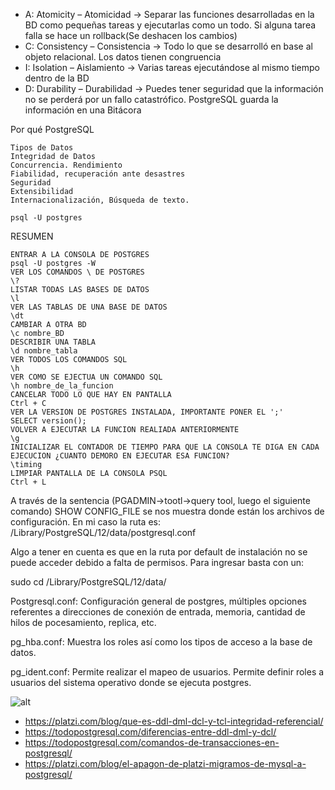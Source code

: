 - A: Atomicity – Atomicidad -> Separar las funciones desarrolladas en la BD como pequeñas tareas y 
  ejecutarlas como un todo. Si alguna tarea falla se hace un rollback(Se deshacen los cambios)
- C: Consistency – Consistencia -> Todo lo que se desarrolló en base al objeto relacional. Los datos 
  tienen congruencia
- I: Isolation – Aislamiento -> Varias tareas ejecutándose al mismo tiempo dentro de la BD
- D: Durability – Durabilidad -> Puedes tener seguridad que la información no se perderá por un 
  fallo catastrófico. PostgreSQL guarda la información en una Bitácora

Por qué PostgreSQL

    Tipos de Datos
    Integridad de Datos
    Concurrencia. Rendimiento
    Fiabilidad, recuperación ante desastres
    Seguridad
    Extensibilidad
    Internacionalización, Búsqueda de texto.

`psql -U postgres`

RESUMEN

    ENTRAR A LA CONSOLA DE POSTGRES
    psql -U postgres -W
    VER LOS COMANDOS \ DE POSTGRES
    \?
    LISTAR TODAS LAS BASES DE DATOS
    \l
    VER LAS TABLAS DE UNA BASE DE DATOS
    \dt
    CAMBIAR A OTRA BD
    \c nombre_BD
    DESCRIBIR UNA TABLA
    \d nombre_tabla
    VER TODOS LOS COMANDOS SQL
    \h
    VER COMO SE EJECTUA UN COMANDO SQL
    \h nombre_de_la_funcion
    CANCELAR TODO LO QUE HAY EN PANTALLA
    Ctrl + C
    VER LA VERSION DE POSTGRES INSTALADA, IMPORTANTE PONER EL ';'
    SELECT version();
    VOLVER A EJECUTAR LA FUNCION REALIADA ANTERIORMENTE
    \g
    INICIALIZAR EL CONTADOR DE TIEMPO PARA QUE LA CONSOLA TE DIGA EN CADA EJECUCION ¿CUANTO DEMORO EN EJECUTAR ESA FUNCION?
    \timing
    LIMPIAR PANTALLA DE LA CONSOLA PSQL
    Ctrl + L


A través de la sentencia (PGADMIN->tootl->query tool, luego el siguiente comando) SHOW CONFIG_FILE se nos muestra donde están los archivos de configuración. En mi caso la ruta es:
/Library/PostgreSQL/12/data/postgresql.conf

Algo a tener en cuenta es que en la ruta por default de instalación no se puede acceder debido a falta de permisos. Para ingresar basta con un:

sudo cd /Library/PostgreSQL/12/data/

Postgresql.conf: Configuración general de postgres, múltiples opciones referentes a direcciones de conexión de entrada, memoria, cantidad de hilos de pocesamiento, replica, etc.

pg_hba.conf: Muestra los roles así como los tipos de acceso a la base de datos.

pg_ident.conf: Permite realizar el mapeo de usuarios. Permite definir roles a usuarios del sistema operativo donde se ejecuta postgres.


![alt](img/0j8zbxmc.jpg)

- https://platzi.com/blog/que-es-ddl-dml-dcl-y-tcl-integridad-referencial/
- https://todopostgresql.com/diferencias-entre-ddl-dml-y-dcl/
- https://todopostgresql.com/comandos-de-transacciones-en-postgresql/
- https://platzi.com/blog/el-apagon-de-platzi-migramos-de-mysql-a-postgresql/

